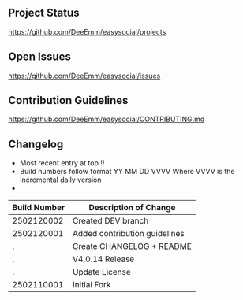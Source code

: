 ## Project Status

https://github.com/DeeEmm/easysocial/projects



## Open Issues

https://github.com/DeeEmm/easysocial/issues



## Contribution Guidelines

https://github.com/DeeEmm/easysocial/CONTRIBUTING.md



## Changelog

- Most recent entry at top !!
- Build numbers follow format YY MM DD VVVV Where VVVV is the incremental daily version
- 

Build Number    | Description of Change
-- | --
2502120002      | Created DEV branch
2502120001      | Added contribution guidelines
.               | Create CHANGELOG + README
.               | V4.0.14 Release
.               | Update License
2502110001      | Initial Fork
